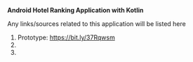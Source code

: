 **Android Hotel Ranking Application with Kotlin**

Any links/sources related to this application will be listed here

1. Prototype: https://bit.ly/37Rqwsm
2.
3.

